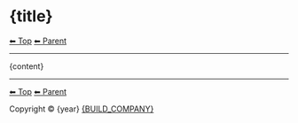 # {title}

<!-- TEMPLATE header 2 -->
[⬅ Top](index.md) [⬅ Parent ](../index.md)
<hr />

{content}

<!-- TEMPLATE footer 5 -->
<hr />

[⬅ Top](index.md) [⬅ Parent ](../index.md)

Copyright &copy; {year} [{BUILD_COMPANY}]({BUILD_COMPANY_LINK}{title})
